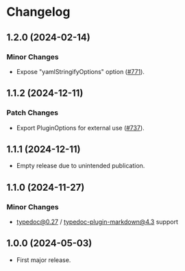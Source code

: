 # Changelog

## 1.2.0 (2024-02-14)

### Minor Changes

- Expose "yamlStringifyOptions" option ([#771](https://github.com/typedoc2md/typedoc-plugin-markdown/issues/771)).

## 1.1.2 (2024-12-11)

### Patch Changes

- Export PluginOptions for external use ([#737](https://github.com/typedoc2md/typedoc-plugin-markdown/issues/737)).

## 1.1.1 (2024-12-11)

- Empty release due to unintended publication.

## 1.1.0 (2024-11-27)

### Minor Changes

- typedoc@0.27 / typedoc-plugin-markdown@4.3 support

## 1.0.0 (2024-05-03)

- First major release.
